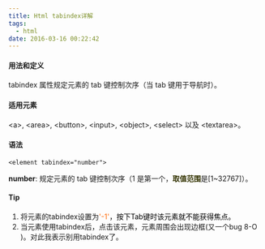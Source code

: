```yaml
---
title: Html tabindex详解
tags:
  - html
date: 2016-03-16 00:22:42
---
```


#### 用法和定义

tabindex 属性规定元素的 tab 键控制次序（当 tab 键用于导航时）。<!--more-->

#### 适用元素

&lt;a&gt;, &lt;area&gt;, &lt;button&gt;, &lt;input&gt;, &lt;object&gt;, &lt;select&gt; 以及 &lt;textarea&gt;。

#### 语法

`<element tabindex="number">`

**number**: 规定元素的 tab 键控制次序（1 是第一个，<span style="color: #333300;">**取值范围**</span>是[1~32767]）。

#### Tip

1.  将元素的tabindex设置为<span style="color: #ff6600;">'-1'<span style="color: #000000;">，按下Tab键时该元素就不能获得焦点。</span></span>
2.  当元素使用tabindex后，点击该元素，元素周围会出现边框(又一个bug 8-O )。对此我表示别用tabindex了。